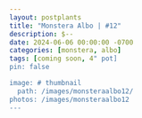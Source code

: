 ```yaml
---
layout: postplants
title: "Monstera Albo | #12"
description: $--
date: 2024-06-06 00:00:00 -0700
categories: [monstera, albo]
tags: [coming soon, 4" pot]
pin: false

image: # thumbnail
  path: /images/monsteraalbo12/
photos: /images/monsteraalbo12
---
```

